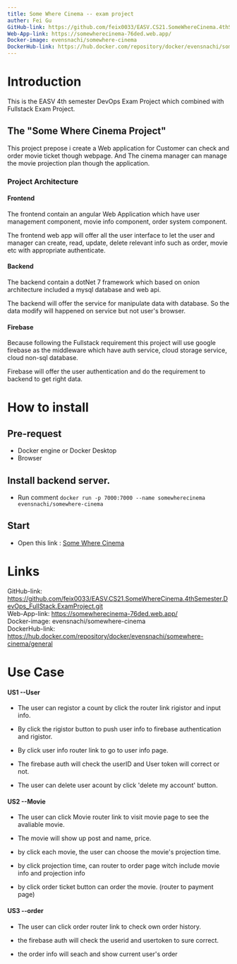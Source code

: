 ```yaml
---
title: Some Where Cinema -- exam project
auther: Fei Gu
GitHub-link: https://github.com/feix0033/EASV.CS21.SomeWhereCinema.4thSemester.DevOps_FullStack.ExamProject.git
Web-App-link: https://somewherecinema-76ded.web.app/
Docker-image: evensnachi/somewhere-cinema
DockerHub-link: https://hub.docker.com/repository/docker/evensnachi/somewhere-cinema/general
---
```




# Introduction

This is the EASV 4th semester DevOps Exam Project which combined with Fullstack Exam Project.

## The "Some Where Cinema Project"

This project prepose i create a Web application for Customer can check and order movie ticket though webpage. And The cinema manager can manage the movie projection plan though the application. 

### Project Architecture

#### Frontend

The frontend contain an angular Web Application which have user management component, movie info component, order system component. 

The frontend web app will offer all the user interface to let the user and manager can create, read, update, delete relevant info such as order, movie etc with appropriate authenticate. 

#### Backend 

The backend contain a dotNet 7 framework which based on onion architecture included a mysql database and web api.

The backend will offer the service for manipulate data with database. So the data modify will happened on service but not user's browser. 

#### Firebase 

Because following the Fullstack requirement this project will use google firebase as the middleware which have auth service, cloud storage service, cloud non-sql database. 

Firebase will offer the user authentication and do the requirement to backend to get right data. 

# How to install 

## Pre-request

- Docker engine or Docker Desktop
- Browser

## Install backend server.
- Run comment `docker run -p 7000:7000 --name somewherecinema evensnachi/somewhere-cinema`

## Start 
- Open this link : [Some Where Cinema](https://somewherecinema-76ded.web.app/)


# Links 

GitHub-link: https://github.com/feix0033/EASV.CS21.SomeWhereCinema.4thSemester.DevOps_FullStack.ExamProject.git  
Web-App-link: https://somewherecinema-76ded.web.app/  
Docker-image: evensnachi/somewhere-cinema  
DockerHub-link: https://hub.docker.com/repository/docker/evensnachi/somewhere-cinema/general  



# Use Case
#### US1 --User

- The user can registor a count by click the router link rigistor and input info.

- By click the rigistor button to push user info to firebase authentication and rigistor.

- By click user info router link to go to user info page.

- The firebase auth will check the userID and User token will correct or not.

- The user can delete user acount by click 'delete my account' button.

  

#### US2 --Movie

- The user can click Movie router link to visit movie page to see the avaliable movie.

- The movie will show up post and name, price.

- by click each movie, the user can choose the movie's projection time.

- by click projection time, can router to order page witch include movie info and projection info

- by click order ticket button can order the movie. (router to payment page)

  

#### US3 --order

- The user can click order router link to check own order history.

- the firebase auth will check the userid and usertoken to sure correct.

- the order info will seach and show current user's order